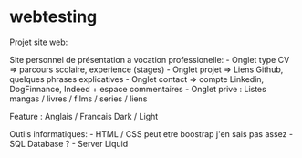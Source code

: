 # webtesting

Projet site web:

Site personnel de présentation a vocation professionelle:
	- Onglet type CV => parcours scolaire, experience (stages)
	- Onglet projet => Liens Github, quelques phrases explicatives
	- Onglet contact => compte Linkedin, DogFinnance, Indeed + espace commentaires
	- Onglet prive : Listes mangas / livres / films / series / liens

Feature : Anglais / Francais
		  Dark / Light

Outils informatiques:
	- HTML / CSS peut etre boostrap j'en sais pas assez
	- SQL Database ?
	- Server Liquid
